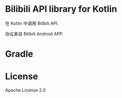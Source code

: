 # Bilibili API library for Kotlin
在 Kotlin 中调用 Bilibili API.

协议来自 Bilibili Android APP.

# Gradle

# License
Apache License 2.0
